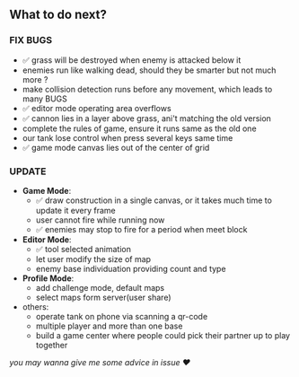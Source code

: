 ## What to do next?

### FIX BUGS
+ :white_check_mark: grass will be destroyed when enemy is attacked below it
+ enemies run like walking dead, should they be smarter but not much more ?
+ make collision detection runs before any movement, which leads to many BUGS
+ :white_check_mark: editor mode operating area overflows
+ :white_check_mark: cannon lies in a layer above grass, ani't matching the old version
+ complete the rules of game, ensure it runs same as the old one
+ our tank lose control when press several keys same time
+ :white_check_mark: game mode canvas lies out of the center of grid

### UPDATE

+ **Game Mode**:
    + :white_check_mark: draw construction in a single canvas, or it takes much time to update it every frame
    + user cannot fire while running now
    + :white_check_mark: enemies may stop to fire for a period when meet block
+ **Editor Mode**:
    + :white_check_mark: tool selected animation
    + let user modify the size of map
    + enemy base individuation providing count and type
+ **Profile Mode**:
    + add challenge mode, default maps
    + select maps form server(user share)
+ others:
    + operate tank on phone via scanning a qr-code
    + multiple player and more than one base
    + build a game center where people could pick their partner up to play together
    
*you may wanna give me some advice in issue :heart:*